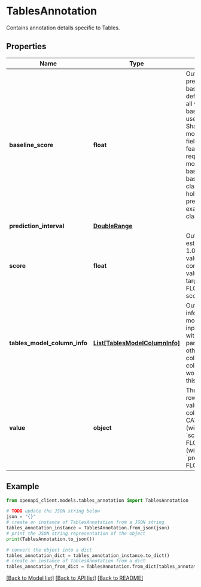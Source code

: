 # TablesAnnotation

Contains annotation details specific to Tables.

## Properties

Name | Type | Description | Notes
------------ | ------------- | ------------- | -------------
**baseline_score** | **float** | Output only. Stores the prediction score for the baseline example, which is defined as the example with all values set to their baseline values. This is used as part of the Sampled Shapley explanation of the model&#39;s prediction. This field is populated only when feature importance is requested. For regression models, this holds the baseline prediction for the baseline example. For classification models, this holds the baseline prediction for the baseline example for the argmax class. | [optional] 
**prediction_interval** | [**DoubleRange**](DoubleRange.md) |  | [optional] 
**score** | **float** | Output only. A confidence estimate between 0.0 and 1.0, inclusive. A higher value means greater confidence in the returned value. For target_column_spec of FLOAT64 data type the score is not populated. | [optional] 
**tables_model_column_info** | [**List[TablesModelColumnInfo]**](TablesModelColumnInfo.md) | Output only. Auxiliary information for each of the model&#39;s input_feature_column_specs with respect to this particular prediction. If no other fields than column_spec_name and column_display_name would be populated, then this whole field is not. | [optional] 
**value** | **object** | The predicted value of the row&#39;s target_column. The value depends on the column&#39;s DataType: * CATEGORY - the predicted (with the above confidence &#x60;score&#x60;) CATEGORY value. * FLOAT64 - the predicted (with above &#x60;prediction_interval&#x60;) FLOAT64 value. | [optional] 

## Example

```python
from openapi_client.models.tables_annotation import TablesAnnotation

# TODO update the JSON string below
json = "{}"
# create an instance of TablesAnnotation from a JSON string
tables_annotation_instance = TablesAnnotation.from_json(json)
# print the JSON string representation of the object
print(TablesAnnotation.to_json())

# convert the object into a dict
tables_annotation_dict = tables_annotation_instance.to_dict()
# create an instance of TablesAnnotation from a dict
tables_annotation_from_dict = TablesAnnotation.from_dict(tables_annotation_dict)
```
[[Back to Model list]](../README.md#documentation-for-models) [[Back to API list]](../README.md#documentation-for-api-endpoints) [[Back to README]](../README.md)


